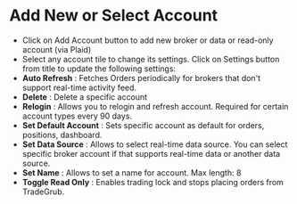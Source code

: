 # Add New or Select Account

- Click on Add Account button to add new broker or data or read-only account (via Plaid)
- Select any account tile to change its settings. Click on Settings button from title to update the following settings:
-  **Auto Refresh** : Fetches Orders periodically for brokers that don't support real-time activity feed.
-  **Delete** : Delete a specific account
-  **Relogin** : Allows you to relogin and refresh account. Required for certain account types every 90 days.
-  **Set Default Account** : Sets specific account as default for orders, positions, dashboard.
-  **Set Data Source** : Allows to select real-time data source. You can select specific broker account if that supports real-time data or another data source.
-  **Set Name** : Allows to set a name for account. Max length: 8 
-  **Toggle Read Only** : Enables trading lock and stops placing orders from TradeGrub.
